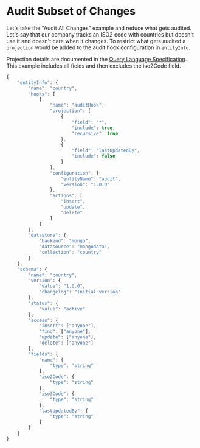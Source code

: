 # Audit Subset of Changes
Let's take the "Audit All Changes" example and reduce what gets audited.  Let's say that our company tracks an ISO2 code with countries but doesn't use it and doesn't care when it changes.  To restrict what gets audited a `projection` would be added to the audit hook configuration in `entityInfo`.

Projection details are documented in the [Query Language Specification](/language_specification/query.html#projection).  This example includes all fields and then excludes the iso2Code field.

```javascript
{
    "entityInfo": {
        "name": "country",
        "hooks": [
            {
                "name": "auditHook",
                "projection": [
                    {
                        "field": "*",
                        "include": true,
                        "recursive": true
                    },
                    {
                        "field": "lastUpdatedBy",
                        "include": false
                    }
                ],
                "configuration": {
                    "entityName": "audit",
                    "version": "1.0.0"
                },
                "actions": [
                    "insert",
                    "update",
                    "delete"
                ]
            }
        ],
        "datastore": {
            "backend": "mongo",
            "datasource": "mongodata",
            "collection": "country"
        }
    },
    "schema": {
        "name": "country",
        "version": {
            "value": "1.0.0",
            "changelog": "Initial version"
        },
        "status": {
            "value": "active"
        },
        "access": {
            "insert": ["anyone"],
            "find": ["anyone"],
            "update": ["anyone"],
            "delete": ["anyone"]
        },
        "fields": {
            "name": {
                "type": "string"
            },
            "iso2Code": {
                "type": "string"
            },
            "iso3Code": {
                "type": "string"
            },
            "lastUpdatedBy": {
                "type": "string"
            }
        }
    }
}
```
